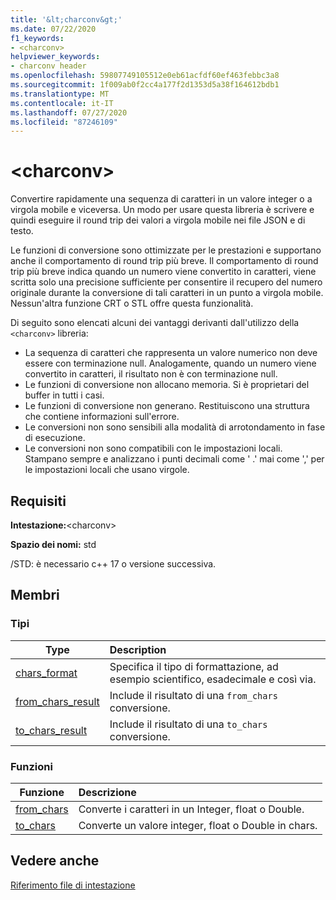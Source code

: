 ```yaml
---
title: '&lt;charconv&gt;'
ms.date: 07/22/2020
f1_keywords:
- <charconv>
helpviewer_keywords:
- charconv header
ms.openlocfilehash: 59807749105512e0eb61acfdf60ef463febbc3a8
ms.sourcegitcommit: 1f009ab0f2cc4a177f2d1353d5a38f164612bdb1
ms.translationtype: MT
ms.contentlocale: it-IT
ms.lasthandoff: 07/27/2020
ms.locfileid: "87246109"
---
```

# <a name="ltcharconvgt"></a>&lt;charconv&gt;

Convertire rapidamente una sequenza di caratteri in un valore integer o a virgola mobile e viceversa.
Un modo per usare questa libreria è scrivere e quindi eseguire il round trip dei valori a virgola mobile nei file JSON e di testo.

Le funzioni di conversione sono ottimizzate per le prestazioni e supportano anche il comportamento di round trip più breve. Il comportamento di round trip più breve indica quando un numero viene convertito in caratteri, viene scritta solo una precisione sufficiente per consentire il recupero del numero originale durante la conversione di tali caratteri in un punto a virgola mobile. Nessun'altra funzione CRT o STL offre questa funzionalità.

Di seguito sono elencati alcuni dei vantaggi derivanti dall'utilizzo della `<charconv>` libreria:

- La sequenza di caratteri che rappresenta un valore numerico non deve essere con terminazione null. Analogamente, quando un numero viene convertito in caratteri, il risultato non è con terminazione null.
- Le funzioni di conversione non allocano memoria. Si è proprietari del buffer in tutti i casi.
- Le funzioni di conversione non generano. Restituiscono una struttura che contiene informazioni sull'errore.
- Le conversioni non sono sensibili alla modalità di arrotondamento in fase di esecuzione.
- Le conversioni non sono compatibili con le impostazioni locali. Stampano sempre e analizzano i punti decimali come ' .' mai come ',' per le impostazioni locali che usano virgole.

## <a name="requirements"></a>Requisiti

**Intestazione:**\<charconv>

**Spazio dei nomi:** std

/STD: è necessario c++ 17 o versione successiva.

## <a name="members"></a>Membri

### <a name="types"></a>Tipi

| Type | Description |
|-|:-|
| [chars_format](chars-format-class.md) | Specifica il tipo di formattazione, ad esempio scientifico, esadecimale e così via. |
| [from_chars_result](from-chars-result-structure.md) | Include il risultato di una `from_chars` conversione. |
| [to_chars_result](to-chars-result-structure.md) | Include il risultato di una `to_chars` conversione. |

### <a name="functions"></a>Funzioni

| Funzione | Descrizione |
|-|:-|
| [from_chars](charconv-functions.md#from_chars) | Converte i caratteri in un Integer, float o Double. |
| [to_chars](charconv-functions.md#to_chars)| Converte un valore integer, float o Double in chars. |

## <a name="see-also"></a>Vedere anche

[Riferimento file di intestazione](cpp-standard-library-header-files.md)

